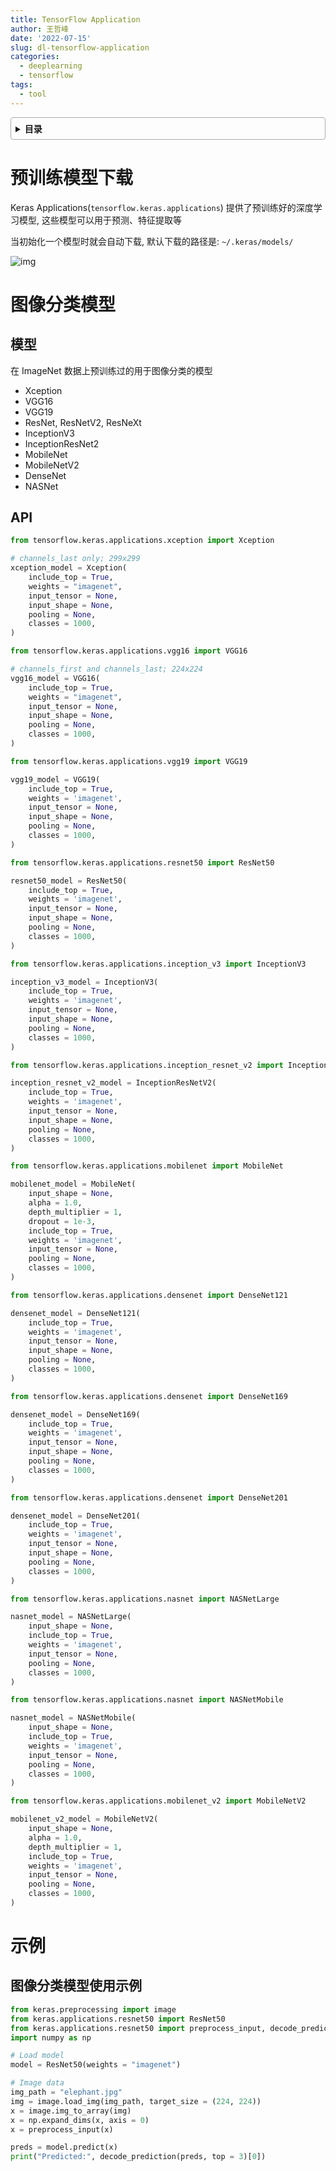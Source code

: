 ```yaml
---
title: TensorFlow Application
author: 王哲峰
date: '2022-07-15'
slug: dl-tensorflow-application
categories:
  - deeplearning
  - tensorflow
tags:
  - tool
---
```


<style>
details {
    border: 1px solid #aaa;
    border-radius: 4px;
    padding: .5em .5em 0;
}
summary {
    font-weight: bold;
    margin: -.5em -.5em 0;
    padding: .5em;
}
details[open] {
    padding: .5em;
}
details[open] summary {
    border-bottom: 1px solid #aaa;
    margin-bottom: .5em;
}
</style>

<details><summary>目录</summary><p>

- [预训练模型下载](#预训练模型下载)
- [图像分类模型](#图像分类模型)
  - [模型](#模型)
  - [API](#api)
- [示例](#示例)
  - [图像分类模型使用示例](#图像分类模型使用示例)
</p></details><p></p>

# 预训练模型下载

Keras Applications(`tensorflow.keras.applications`) 提供了预训练好的深度学习模型, 
这些模型可以用于预测、特征提取等

当初始化一个模型时就会自动下载, 默认下载的路径是: `~/.keras/models/`

![img](images/keras_models.png)

# 图像分类模型

## 模型

在 ImageNet 数据上预训练过的用于图像分类的模型

* Xception
* VGG16
* VGG19
* ResNet, ResNetV2, ResNeXt
* InceptionV3
* InceptionResNet2
* MobileNet
* MobileNetV2
* DenseNet
* NASNet

## API

```python
from tensorflow.keras.applications.xception import Xception

# channels_last only; 299x299
xception_model = Xception(
    include_top = True,
    weights = "imagenet",
    input_tensor = None, 
    input_shape = None,
    pooling = None,
    classes = 1000,
)
```


```python
from tensorflow.keras.applications.vgg16 import VGG16

# channels_first and channels_last; 224x224
vgg16_model = VGG16(
    include_top = True,
    weights = "imagenet",
    input_tensor = None, 
    input_shape = None,
    pooling = None,
    classes = 1000,
)
```

```python
from tensorflow.keras.applications.vgg19 import VGG19

vgg19_model = VGG19(
    include_top = True, 
    weights = 'imagenet',
    input_tensor = None, 
    input_shape = None, 
    pooling = None, 
    classes = 1000,
)
```

```python
from tensorflow.keras.applications.resnet50 import ResNet50

resnet50_model = ResNet50(
    include_top = True, 
    weights = 'imagenet', 
    input_tensor = None, 
    input_shape = None, 
    pooling = None, 
    classes = 1000,
)
```


```python
from tensorflow.keras.applications.inception_v3 import InceptionV3

inception_v3_model = InceptionV3(
    include_top = True, 
    weights = 'imagenet', 
    input_tensor = None, 
    input_shape = None, 
    pooling = None, 
    classes = 1000,
)
```

```python
from tensorflow.keras.applications.inception_resnet_v2 import InceptionResNetV2

inception_resnet_v2_model = InceptionResNetV2(
    include_top = True, 
    weights = 'imagenet', 
    input_tensor = None, 
    input_shape = None, 
    pooling = None, 
    classes = 1000,
)
```

```python
from tensorflow.keras.applications.mobilenet import MobileNet

mobilenet_model = MobileNet(
    input_shape = None, 
    alpha = 1.0, 
    depth_multiplier = 1, 
    dropout = 1e-3, 
    include_top = True, 
    weights = 'imagenet', 
    input_tensor = None, 
    pooling = None, 
    classes = 1000,
)
```

```python
from tensorflow.keras.applications.densenet import DenseNet121

densenet_model = DenseNet121(
    include_top = True, 
    weights = 'imagenet', 
    input_tensor = None, 
    input_shape = None, 
    pooling = None, 
    classes = 1000,
)
```

```python
from tensorflow.keras.applications.densenet import DenseNet169

densenet_model = DenseNet169(
    include_top = True, 
    weights = 'imagenet', 
    input_tensor = None, 
    input_shape = None, 
    pooling = None, 
    classes = 1000,
)
```

```python
from tensorflow.keras.applications.densenet import DenseNet201

densenet_model = DenseNet201(
    include_top = True, 
    weights = 'imagenet', 
    input_tensor = None, 
    input_shape = None, 
    pooling = None, 
    classes = 1000,
)
```

```python
from tensorflow.keras.applications.nasnet import NASNetLarge

nasnet_model = NASNetLarge(
    input_shape = None, 
    include_top = True, 
    weights = 'imagenet', 
    input_tensor = None, 
    pooling = None, 
    classes = 1000,
)
```

```python
from tensorflow.keras.applications.nasnet import NASNetMobile

nasnet_model = NASNetMobile(
    input_shape = None, 
    include_top = True, 
    weights = 'imagenet', 
    input_tensor = None, 
    pooling = None, 
    classes = 1000,
)
```

```python
from tensorflow.keras.applications.mobilenet_v2 import MobileNetV2

mobilenet_v2_model = MobileNetV2(
    input_shape = None, 
    alpha = 1.0, 
    depth_multiplier = 1, 
    include_top = True, 
    weights = 'imagenet', 
    input_tensor = None, 
    pooling = None, 
    classes = 1000,
)
```


# 示例

## 图像分类模型使用示例

```python
from keras.preprocessing import image
from keras.applications.resnet50 import ResNet50
from keras.applications.resnet50 import preprocess_input, decode_prediction
import numpy as np

# Load model
model = ResNet50(weights = "imagenet")

# Image data
img_path = "elephant.jpg"
img = image.load_img(img_path, target_size = (224, 224))
x = image.img_to_array(img)
x = np.expand_dims(x, axis = 0)
x = preprocess_input(x)

preds = model.predict(x)
print("Predicted:", decode_prediction(preds, top = 3)[0])
```
